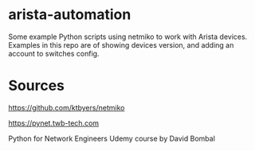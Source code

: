 # arista-automation
Some example Python scripts using netmiko to work with Arista devices. Examples in this repo are of showing devices version, and adding an account to switches config.
# Sources
https://github.com/ktbyers/netmiko

https://pynet.twb-tech.com

Python for Network Engineers Udemy course by David Bombal
